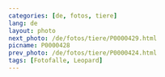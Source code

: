 ```yaml
---
categories: [de, fotos, tiere]
lang: de
layout: photo
next_photo: /de/fotos/tiere/P0000429.html
picname: P0000428
prev_photo: /de/fotos/tiere/P0000424.html
tags: [Fotofalle, Leopard]
---
```

